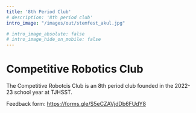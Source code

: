 ```yaml
---
title: '8th Period Club'
# description: '8th period club'
intro_image: "/images/out/stemfest_akul.jpg"

# intro_image_absolute: false
# intro_image_hide_on_mobile: false
---
```


# Competitive Robotics Club

The Competitive Robotcis Club is an 8th period club founded in the 2022-23 school year at TJHSST.

Feedback form: https://forms.gle/S5eCZAVjdDb6FUdY8